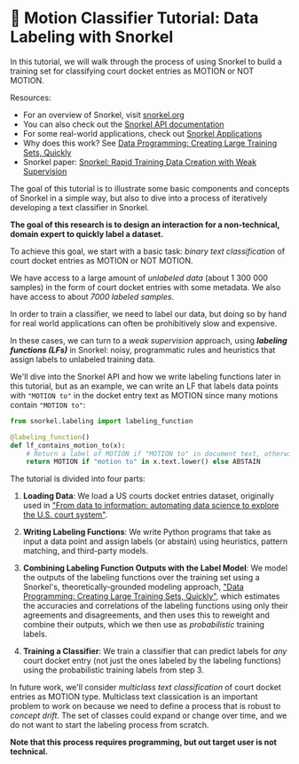 # 🚀 Motion Classifier Tutorial: Data Labeling with Snorkel

In this tutorial, we will walk through the process of using Snorkel to build a training set for classifying court docket entries as MOTION or NOT MOTION.

Resources:
* For an overview of Snorkel, visit [snorkel.org](https://snorkel.org)
* You can also check out the [Snorkel API documentation](https://snorkel.readthedocs.io/)
* For some real-world applications, check out [Snorkel Applications](https://www.snorkel.org/resources/)
* Why does this work? See [Data Programming: Creating Large Training Sets, Quickly](https://arxiv.org/abs/1605.07723)
* Snorkel paper: [Snorkel: Rapid Training Data Creation with Weak Supervision](https://arxiv.org/abs/1711.10160)

The goal of this tutorial is to illustrate some basic components and concepts of Snorkel in a simple way, but also to dive into a process of iteratively developing a text classifier in Snorkel.

**The goal of this research is to design an interaction for a non-technical, domain expert to quickly label a dataset.**

To achieve this goal, we start with a basic task: *binary text classification* of court docket entries as MOTION or NOT MOTION.

We have access to a large amount of *unlabeled data* (about 1 300 000 samples) in the form of court docket entries with some metadata. We also have access to about *7000 labeled samples*.

In order to train a classifier, we need to label our data, but doing so by hand for real world applications can often be prohibitively slow and expensive.

In these cases, we can turn to a _weak supervision_ approach, using **_labeling functions (LFs)_** in Snorkel: noisy, programmatic rules and heuristics that assign labels to unlabeled training data.

We'll dive into the Snorkel API and how we write labeling functions later in this tutorial, but as an example, we can write an LF that labels data points with `"MOTION to"` in the docket entry text as MOTION since many motions contain `"MOTION to"`:

```python
from snorkel.labeling import labeling_function

@labeling_function()
def lf_contains_motion_to(x):
    # Return a label of MOTION if "MOTION to" in document text, otherwise ABSTAIN
    return MOTION if "motion to" in x.text.lower() else ABSTAIN
```

The tutorial is divided into four parts:
1. **Loading Data**: We load a US courts docket entries dataset, originally used in ["From data to information: automating data science to explore the U.S. court system"](https://dl.acm.org/doi/abs/10.1145/3462757.3466100).

2. **Writing Labeling Functions**: We write Python programs that take as input a data point and assign labels (or abstain) using heuristics, pattern matching, and third-party models.

3. **Combining Labeling Function Outputs with the Label Model**: We model the outputs of the labeling functions over the training set using a Snorkel's, theoretically-grounded modeling approach, ["Data Programming:
Creating Large Training Sets, Quickly"](https://arxiv.org/abs/1605.07723), which estimates the accuracies and correlations of the labeling functions using only their agreements and disagreements, and then uses this to reweight and combine their outputs, which we then use as _probabilistic_ training labels.

4. **Training a Classifier**: We train a classifier that can predict labels for *any* court docket entry (not just the ones labeled by the labeling functions) using the probabilistic training labels from step 3.

In future work, we'll consider *multiclass text classification* of court docket entries as MOTION type. Multiclass text classication is an important problem to work on because we need to define a process that is robust to *concept drift*. The set of classes could expand or change over time, and we do not want to start the labeling process from scratch.

**Note that this process requires programming, but out target user is not technical.**
